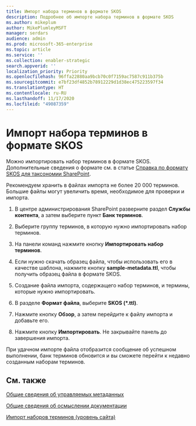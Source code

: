 ```yaml
---
title: Импорт набора терминов в формате SKOS
description: Подробнее об импорте набора терминов в формате SKOS
ms.author: mikeplum
author: MikePlumleyMSFT
manager: serdars
audience: admin
ms.prod: microsoft-365-enterprise
ms.topic: article
ms.service: ''
ms.collection: enabler-strategic
search.appverid: ''
localization_priority: Priority
ms.openlocfilehash: 96ffa22880aa9bcb70c0f7159ac7587c911b375b
ms.sourcegitcommit: e7bf23df4852b78912229d1d38ec475223597f34
ms.translationtype: HT
ms.contentlocale: ru-RU
ms.lasthandoff: 11/17/2020
ms.locfileid: "49087359"
---
```

# <a name="import-a-term-set-using-a-skos-based-format"></a>Импорт набора терминов в формате SKOS

Можно импортировать набор терминов в формате SKOS. Дополнительные сведения о формате см. в статье [Справка по формату SKOS для таксономии SharePoint](skos-format-reference.md).

Рекомендуем хранить в файлах импорта не более 20 000 терминов. Большие файлы могут увеличить время, необходимое для проверки и импорта.

1. В центре администрирования SharePoint разверните раздел **Службы контента**, а затем выберите пункт **Банк терминов**.

2. Выберите группу терминов, в которую нужно импортировать набор терминов.

3. На панели команд нажмите кнопку **Импортировать набор терминов**.
 
4.  Если нужно скачать образец файла, чтобы использовать его в качестве шаблона, нажмите кнопку **sample-metadata.ttl**, чтобы получить образец файла в формате SKOS.
 
5.  Создание файла импорта, содержащего набор терминов, и термины, которые нужно импортировать.

6.  В разделе **Формат файла**, выберите **SKOS (*.ttl)**.

7.  Нажмите кнопку **Обзор**, а затем перейдите к файлу импорта и добавьте его.

8.  Нажмите кнопку **Импортировать**. Не закрывайте панель до завершения импорта.

При удачном импорте файла отобразится сообщение об успешном выполнении, банк терминов обновится и вы сможете перейти к недавно созданным наборам терминов.

## <a name="see-also"></a>См. также

[Общие сведения об управляемых метаданных](https://docs.microsoft.com/sharepoint/managed-metadata)

[Общие сведения об осмыслении документации](document-understanding-overview.md)

[Импорт наборов терминов (уровень сайта)](https://support.microsoft.com/office/168fbc86-7fce-4288-9a1f-b83fc3921c18)